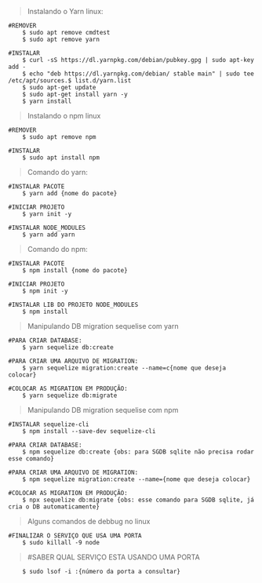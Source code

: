 >Instalando o Yarn linux:

    #REMOVER
        $ sudo apt remove cmdtest
        $ sudo apt remove yarn

    #INSTALAR
        $ curl -sS https://dl.yarnpkg.com/debian/pubkey.gpg | sudo apt-key add -
        $ echo "deb https://dl.yarnpkg.com/debian/ stable main" | sudo tee /etc/apt/sources.$ list.d/yarn.list
        $ sudo apt-get update
        $ sudo apt-get install yarn -y
        $ yarn install

>Instalando o npm linux

    #REMOVER
        $ sudo apt remove npm

    #INSTALAR
        $ sudo apt install npm

>Comando do yarn:

    #INSTALAR PACOTE
        $ yarn add {nome do pacote}

    #INICIAR PROJETO
        $ yarn init -y

    #INSTALAR NODE_MODULES
        $ yarn add yarn

>Comando do npm:

    #INSTALAR PACOTE
        $ npm install {nome do pacote}

    #INICIAR PROJETO
        $ npm init -y

    #INSTALAR LIB DO PROJETO NODE_MODULES
        $ npm install

>Manipulando DB migration sequelise com yarn

    #PARA CRIAR DATABASE:
        $ yarn sequelize db:create

    #PARA CRIAR UMA ARQUIVO DE MIGRATION:
        $ yarn sequelize migration:create --name=c{nome que deseja colocar}

    #COLOCAR AS MIGRATION EM PRODUÇÃO:
        $ yarn sequelize db:migrate

>Manipulando DB migration sequelise com npm

    #INSTALAR sequelize-cli
        $ npm install --save-dev sequelize-cli

    #PARA CRIAR DATABASE:
        $ npm sequelize db:create {obs: para SGDB sqlite não precisa rodar esse comando}

    #PARA CRIAR UMA ARQUIVO DE MIGRATION:
        $ npm sequelize migration:create --name={nome que deseja colocar}

    #COLOCAR AS MIGRATION EM PRODUÇÃO:
        $ npx sequelize db:migrate {obs: esse comando para SGDB sqlite, já cria o DB automaticamente}
    
> Alguns comandos de debbug no linux
    
    #FINALIZAR O SERVIÇO QUE USA UMA PORTA
        $ sudo killall -9 node

>   #SABER QUAL SERVIÇO ESTA USANDO UMA PORTA

        $ sudo lsof -i :{número da porta a consultar}



